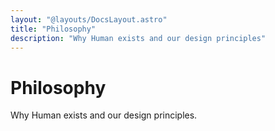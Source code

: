 ```yaml
---
layout: "@layouts/DocsLayout.astro"
title: "Philosophy"
description: "Why Human exists and our design principles"
---
```


# Philosophy

Why Human exists and our design principles.
